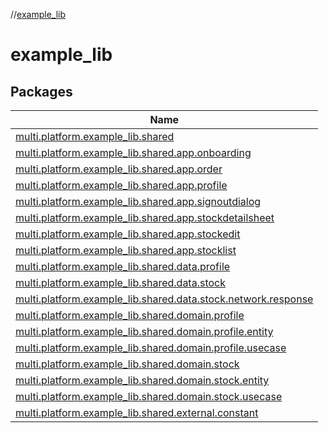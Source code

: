 //[example_lib](index.md)

# example_lib

## Packages

| Name |
|---|
| [multi.platform.example_lib.shared](example_lib/multi.platform.example_lib.shared/index.md) |
| [multi.platform.example_lib.shared.app.onboarding](example_lib/multi.platform.example_lib.shared.app.onboarding/index.md) |
| [multi.platform.example_lib.shared.app.order](example_lib/multi.platform.example_lib.shared.app.order/index.md) |
| [multi.platform.example_lib.shared.app.profile](example_lib/multi.platform.example_lib.shared.app.profile/index.md) |
| [multi.platform.example_lib.shared.app.signoutdialog](example_lib/multi.platform.example_lib.shared.app.signoutdialog/index.md) |
| [multi.platform.example_lib.shared.app.stockdetailsheet](example_lib/multi.platform.example_lib.shared.app.stockdetailsheet/index.md) |
| [multi.platform.example_lib.shared.app.stockedit](example_lib/multi.platform.example_lib.shared.app.stockedit/index.md) |
| [multi.platform.example_lib.shared.app.stocklist](example_lib/multi.platform.example_lib.shared.app.stocklist/index.md) |
| [multi.platform.example_lib.shared.data.profile](example_lib/multi.platform.example_lib.shared.data.profile/index.md) |
| [multi.platform.example_lib.shared.data.stock](example_lib/multi.platform.example_lib.shared.data.stock/index.md) |
| [multi.platform.example_lib.shared.data.stock.network.response](example_lib/multi.platform.example_lib.shared.data.stock.network.response/index.md) |
| [multi.platform.example_lib.shared.domain.profile](example_lib/multi.platform.example_lib.shared.domain.profile/index.md) |
| [multi.platform.example_lib.shared.domain.profile.entity](example_lib/multi.platform.example_lib.shared.domain.profile.entity/index.md) |
| [multi.platform.example_lib.shared.domain.profile.usecase](example_lib/multi.platform.example_lib.shared.domain.profile.usecase/index.md) |
| [multi.platform.example_lib.shared.domain.stock](example_lib/multi.platform.example_lib.shared.domain.stock/index.md) |
| [multi.platform.example_lib.shared.domain.stock.entity](example_lib/multi.platform.example_lib.shared.domain.stock.entity/index.md) |
| [multi.platform.example_lib.shared.domain.stock.usecase](example_lib/multi.platform.example_lib.shared.domain.stock.usecase/index.md) |
| [multi.platform.example_lib.shared.external.constant](example_lib/multi.platform.example_lib.shared.external.constant/index.md) |
